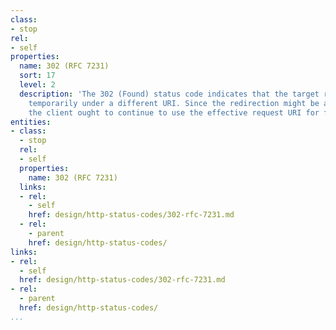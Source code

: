```yaml
---
class:
- stop
rel:
- self
properties:
  name: 302 (RFC 7231)
  sort: 17
  level: 2
  description: 'The 302 (Found) status code indicates that the target resource resides
    temporarily under a different URI. Since the redirection might be altered on occasion,
    the client ought to continue to use the effective request URI for future requests. '
entities:
- class:
  - stop
  rel:
  - self
  properties:
    name: 302 (RFC 7231)
  links:
  - rel:
    - self
    href: design/http-status-codes/302-rfc-7231.md
  - rel:
    - parent
    href: design/http-status-codes/
links:
- rel:
  - self
  href: design/http-status-codes/302-rfc-7231.md
- rel:
  - parent
  href: design/http-status-codes/
...
```

